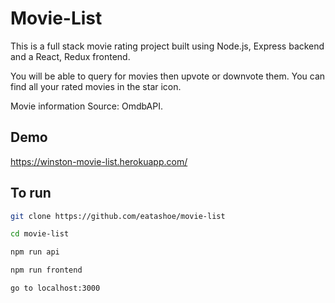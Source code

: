 # Movie-List

This is a full stack movie rating project built using Node.js, Express backend and a React, Redux frontend.

You will be able to query for movies then upvote or downvote them. You can find all your rated movies in the star icon.

Movie information Source: OmdbAPI.

## Demo

https://winston-movie-list.herokuapp.com/


## To run

```sh
git clone https://github.com/eatashoe/movie-list

cd movie-list

npm run api

npm run frontend

go to localhost:3000
```